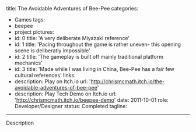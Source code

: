 title: The Avoidable Adventures of Bee-Pee
categories:
  - Games
tags:
  - beepee
  - project
pictures:
  - id: 0
    title: 'A very deliberate Miyazaki reference'
  - id: 1
    title: 'Pacing throughout the game is rather uneven- this opening scene is deliberatly impossible'
  - id: 2
    title: 'The gameplay is built off mainly traditional platform mechanics'
  - id: 3
    title: 'Made while I was living in China, Bee-Pee has a fair few cultural references'
links:
  - description: Play on Itch.io
    url: 'http://chrismcmath.itch.io/the-avoidable-adventures-of-bee-pee'
  - description: Play Tech Demo on Itch.io
    url: 'http://chrismcmath.itch.io/beepee-demo'
date: 2011-10-01
role: Developer/Designer
status: Completed
tagline:
---

Description
